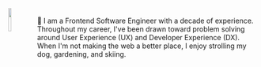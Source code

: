 <img align="left" src="foreshadowing.jpeg" width="11%" height="11%" />
<br />
👋 I am a Frontend Software Engineer with a decade of experience. Throughout my career, I've been drawn toward problem solving around User Experience (UX) and Developer Experience (DX). When I'm not making the web a better place, I enjoy strolling my dog, gardening, and skiing.
